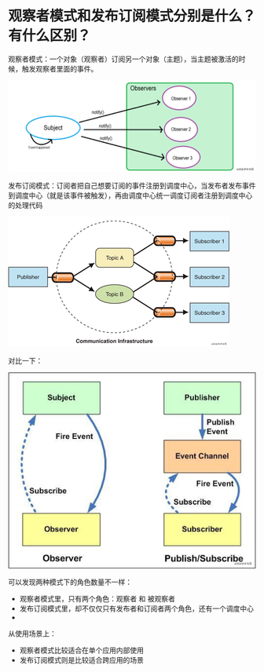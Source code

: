 # 观察者模式和发布订阅模式分别是什么？有什么区别？

观察者模式：一个对象（观察者）订阅另一个对象（主题），当主题被激活的时候，触发观察者里面的事件。

![](./imgs/04-01.png)

发布订阅模式：订阅者把自己想要订阅的事件注册到调度中心，当发布者发布事件到调度中心（就是该事件被触发），再由调度中心统一调度订阅者注册到调度中心的处理代码

![](./imgs/04-02.png)

对比一下：

![](./imgs/04-03.png)

可以发现两种模式下的角色数量不一样：

- 观察者模式里，只有两个角色：观察者 和 被观察者
- 发布订阅模式里，却不仅仅只有发布者和订阅者两个角色，还有一个调度中心
- 
从使用场景上：

- 观察者模式比较适合在单个应用内部使用
- 发布订阅模式则是比较适合跨应用的场景